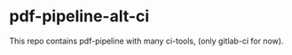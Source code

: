 # pdf-pipeline-alt-ci

This repo contains pdf-pipeline with many ci-tools, (only gitlab-ci for now).
